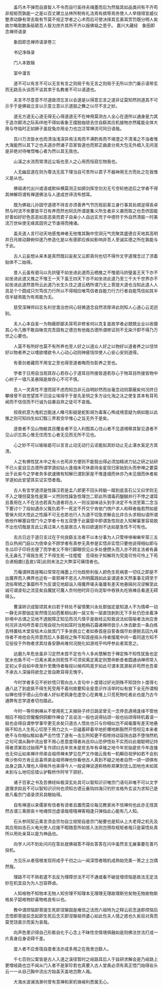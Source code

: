 <!-- { "loadSidebar": true } -->
　　盖巧木不弹而自直智人不令而自行奚待夫绳墨而后为然哉其如品类间有不齐苟非规矩而孰能一之是以百丈建立丛林所制有礼法焉有摈辱焉务使人人举措得宜威仪整肃动静有常去取有节莫不规正学者之心术而后可使决择其玄奥耳赏罚既分明人矣故尔略取数条砥砺吾人智刃庶齐其所不齐以报佛祖之恩乎。
嘉兴大藏经　象田即念禅师语录


　　象田即念禅师语录卷三

　　书记净珠录

　　门人本致辑

　　室中漫言

　　道不可以有言不可以无言有言之则局于有无言之则局于无所以宗门垂示语带玄而无路舌头谈而不谈其朿于名教者不可以语道也。

　　夫言不尽意意不尽道故须忘言以会道是以得意忘言之道非证莫知然则道其不可示乎于是佛祖立言以示意立意以示道鼓之舞之以尽不言之妙。

　　道无方道无心道无得无心得道道无不在神用莫测古人全心在道所以通身是力其于造次颠沛之际系绊他不得如香象王摆脱枷锁去住自繇其应机接物亦然辄能全体大用与夺临时正如狮子虽捉兔亦用全力也岂泛常禅流可同日语哉。

　　百川万流皆水也而清浊浅深异焉注焉而不满酌焉而不竭澄之不清淆之不浊者惟大海能然以其下之也夫道亦然诸子百家皆道也而邪正曲直分焉大包无外细入无间泯是非绝对待唯悟唯心者为然以其无我也。

　　山溪之水流而常清远尘垢也至人之心用而恒寂忘物我也。

　　人无幽显道在则为尊法无高下理当自可贵所以君子不器神用无方而处之在我惟义是从也。

　　佛祖递代出兴或语或默纵横莫测正如掷剑挥空剑刃无亏空轮绝迹后之学者不得其神解将谓有禅道佛法与人遂成世谛流布想耳。

　　既为佛祖儿孙固守道德不待言亦须善养气节历观前辈立身行事其处顺逆得丧卓然与时流不侔要皆平日有养而然也轲氏所谓是集义所生者非义袭而取之也吾侪固能好善如好好色恶恶如恶恶臭而君子自亲小人自远实充于中德符于外自然清振一时美流万世纵使无缘其固穷之节谁得而掩诸。

　　盖夫道人言行动天地感鬼神者无他惟其胸中空洞元气完聚其盛德合天地其高明并日月故动静俯仰遂乃参造化是以有感即应疾如影响非吾人至诚实德之所在孰能与于此。

　　古人云妄想从来本是真然既曰妄矣又云即真何也切不得作文字道理念过了须着贴体不二始得。

　　昔人云虽有驷马以先拱璧不如坐进此道而云栖推之不惟驷马拱璧虽王天下亦不如坐进此道又推之不惟王一天下虽王四天下亦不如坐进此道乃至三千大千世界亦不如坐进此道然昔所云此道乃长生久住之道云栖所谓乃无上菩提大道也当知此道人人具足个个圆成只欠笃信力行所以不得相应唯笃信者自能力行力行者自能笃信如其半信半疑焉能为有焉能为无。

　　慈受深禅师曰忘名利甘澹泊世间心轻微道念自然浓厚谛此则知人心道心云泥迥别。

　　夫人心本自圣一为物蔽即鄙夫耳苟非修省何以克复是故学者必兢兢业业以收摄其心令几微不敢自昧克完吾固有之德岂有他哉古德所谓修证则不无染汗即不得乃万世之心要也。

　　人莫不有所好也莫不有所养也至人好之以道众人好之以物好以道者养之以恬惔好以物者养之以嗜欲嗜欲令人心动心动则神疲恬惔使人心安心安则道得。

　　有善剑者藏而不用宝之至也得至道者晦而勿彰养之至也。

　　学者于日用自当观其存心若存心于道耳目所接皆道若存心于物耳目所接皆物中心树子一错凡圣悬隔是故存心不可不慎。

　　吾人一灵真性不澄而寂不虑而知岂非元自明妙然而丝毫念动则蒙蔽矣何况终日攀缘曾不自觉望其不汩没尘埃得乎于是先圣悯之多方设化淘之汰之使复其本有耳苟闻而不信信而不行诚为自暴自弃之徒可不哀哉。

　　视夜杌意为鬼杌岂能迷人睹弓影疑是蛇影胡为毒客心怖成境意疑为病如能以此推之则可知四生如幻翳三界若空华惟心之旨无外于是矣。

　　逐兽者不见山物敝其目攫金者不见人利囿其心住山者不见道境移其智见道者不见山识忘其心惟无住而生心者无见而无所不见也。

　　心之妙不可以喻喻曷可以言言止动无动行云讵能拟其妙动止无止湛水奚足方其清。

　　人之有佛性犹木中之有火也苟非方便则不能彀出得必须加精进力钻之研之钻研不已火星自见古德所谓学道如钻火逢烟未可休直待金星现归家始到头而参禅之要莫出于此矣今之学者务多欲速微有知解已谓到家是不惟逢烟而休亦乃未见烟而休者矣学道如此安望其实证实悟者哉。

　　古人有言学道须是性躁汉若是孟八郎更不回头转脑一踏到底袁石公又曰学则无不入之理但莫急性是第一义然则性躁急性理岂二耶此所谓毒药醍醐并行不悖之谓耳且善用在人不在法也若真为道者将古人一则没滋味话头到手决定不令流至第二念当下要讨个了段如遇杀父冤仇若不一死定不开交宁肯依门傍户求人和释者哉若然如是管保大彻大悟此之性躁不可无也若也行人为道不切急求解会比并合头求相似语所谓依他作解塞自悟门今之学者十有五双堕于此窠窟中即谓急性则走入知解窠里容易脱不出也切哉是言此公真过来人也是故古人有曰欲速则不达如是急性不可有也。

　　去古日远于道日支过在于何良繇主法者不以本分事为人只管哆哆啝啝牢笼三五百众热闹门庭以为侥幸全不顾学者有真参无真参是实悟非实悟只要他说得相似即与冬瓜印子印将去便了而学者又不带行脚眼但见众多处便攒头而入亦不顾主法者有鼻孔无鼻孔了得我生死了不得生死一往懡懡　觅得些子知解将为究竟可怜可怜上下苟合递相聋[(壴皮)/耳]此则末法之大弊深可痛惜者也。

　　万庵谓辨首座略曰常常在绳墨上行勿趋势利佞人颜色生死祸患一切任之即是不出魔界而入佛界也近有一辈邪禅不思古人所明履践如此妄谓道本天然事事无碍至于流俗卑陋之事靡所不为反谓见地超诣入得魔界嗟夫毫厘有差天地悬隔何况谬解至此诚可谓波旬之流亚矣自魔犹可魔人奈何他时异日向泥犁中吞铁丸吃铁棒且看道无碍得么。

　　曹溪转识成智颂其末曰若于转处不留情繁兴永处那伽定是知道人不为情牵一动一静无非那伽定矣然情见如芭蕉相似剥一层又有一层直饶剥到无下手处仍恐坐着净妙境中古谓之见地不透脱障正知见而况凡情乎是故经云知我说法如筏喻者法尚应舍何况非法呜呼吾辈日用自视为何如耳时当勉栴石霜诸禅师尝示人休去歇去一条白练去特置枯木堂安枯木众故其门下多坐脱立亡者如泰首座自誓香烟尽处便脱去囚九峰侍者不肯他会先师意而后人多藐视之殊不知首座摇头侍者摆尾中间一着同道方知不见役役于外物者求其炷香安静尚难何况脱化如游戏乎呜呼参此者其思之。

　　达磨九年危坐虽非习定然未尝不定也今人多尚慧解忽于禅定殊不知性犹鱼也定犹水也鱼不可一日离水离水则死性不可须臾离定离定则慧命断昔者圆通讷禅师常入定初乂手自如中夜渐升至膺侍者每视以候鸡鸣竟岁如此可谓本其源矣非苟然也吾辈不承古人深操将欲忽之皆自欺耳得无愧乎。

　　今时学者多见不祈妙悟只管向古人言句中卜度错过好光阴殊不知饶你卜度得七通八达了到底抵不得生死受用不着何故要知全是意识作活举时似有放下全无所谓相似禅也怪乎德山云你诸人好似老鸦身在虚空心在粪堆上只觅死物吃者此也是乃古今通弊有志学道者切勿踏此。

　　今时一等伶俐禅从不曾用死工夫猴狲子终日跳梁曾无一念停息遇境逢缘不管他相应不相应但儱儱侗侗都作禅会了且说法一般也说得拈颂一般也拈颂得转机着语一般也会得自谓参学事毕更无余矣只道古人悟处也只与你相似岂不闻毫厘有差天地悬隔不知古人生死心切至于用力之久一旦磕着砰着卒地折爆地断豁然开悟彻见本来者绝不与你相似秪如香严击竹悟了遂有一击忘所知更不假修持动容扬古路不堕悄然机之句可谓从胸中流出曾不用心思意度得者尚且仰山恐伊悟处不实而曰此偈聪明记持得者须某验过始得严复作颂曰去年贫未是贫去年有卓锥之地今年贫始是贫今年连锥也无仰云如来禅许师弟会祖师禅未梦见在严又作偈云我有一机瞬目视伊如若不会别唤沙弥仰方肯云且喜师弟会祖师禅也你看他古人真到不疑之地者自然一颂一颂俱有出身之路入理也入得格外也来得今人一般说禅说道称杨称郑果到恁么田地也未如其未到与么地切忌错认驴鞍桥作阿爷下颔好。

　　诸子百家之书及吾佛经纵极深玄处具可以智知识识唯宗门语句非唯不可以文字道理求抑且不可以智知识识何也须知古德云垂钩四海只钓狞龙格外玄谈为求知己是故凡看宗门语录须另具眼始得。

　　自有禅道以来儒家有信者有谤者且置而莫论每见教家尚不信禅何也此亦无怪其然古谓三乘胆丧十地魂惊岂虚语哉噫嘻禅客相逢只弹指此心能有几人知。

　　石头参同契云乘言须会宗勿自立规矩自是宗门秘要也是知从上大老得之机先及其应用如击石火电光使人应接不暇随意所如皆入法则岂预存规矩者哉只是渠悟处真所以用处亲耳以是为神品也。

　　向学人问不到处问问在答处就佛祖答不得处答答在问中虽然言无展事要在善巧投机。

　　方见乐从者宿根发现将成乎千仞之山一闻深悟者暗机成熟始完美一篑之土岂偶然哉。

　　理路不可不熟若遣不去反为理障世法不可不通或看不破徒增烦恼是故法无定法妙在机宜自为为人岂容莽卤。

　　人知格物不知物本无物人知穷理不知理本无理理无理故理斯穷矣物无物故物斯格矣子韶格物妙喜物格良有以也。

　　教中谓烦恼即菩提生死即涅槃固是难信之法而六祖特为之释云前念迷即烦恼后念悟即菩提前念起即生死后念灭即涅槃祖师婆心如此伤夫人情之惑也久矣目对真而莫觉饶直示而奚为哀哉。

　　向声色里识得自己形骸自化于心念上不昧性空情境俱融如是则佛法世法打成一片真身应身讵碍千差。

　　度人者不应舍筏自度者法亦成多用之在我舍岂繇人。

　　千七百则公案皆是古人入道之溪径暂时之岐路耳后人于兹研求解会是乃岐路上更增岐路也岂不闻从门入者不是家珍若也真要入古人堂奥必须有真正悟门始得岩头云一一从自己胸中流出方始盖天盖地岂欺人哉。

　　大海水波澜浩渺何曾有意禅和家机锋峻利悉属无心。

